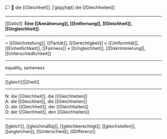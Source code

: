 🏳️ 🤝 die [[Gleichheit]], [ˈɡlaɪ̯çhaɪ̯t]
die [[Gleichheiten]]

---
[[Dativ]]: **Eine [[Annäherung]], [[Entfernung]], [[Gleichheit]], [[Ungleichheit]]**: 

---
= [[Gleichstellung]], [[Parität]], [[Gerechtigkeit]]
≈ [[Uniformität]], [[Einheitlichkeit]], [[Fairness]]
≠ [[Ungleichheit]], [[Diskriminierung]], [[Unterschiedlichkeit]]

---
equality, sameness

---
[[gleich]]|[[heit]]

---
N: die [[Gleichheit]], die [[Gleichheiten]]  
A: die [[Gleichheit]], die [[Gleichheiten]]  
G: der [[Gleichheit]], der [[Gleichheiten]]  
D: der [[Gleichheit]], den [[Gleichheiten]]  

---
[[gleich]], [[gleichmäßig]], [[gleichberechtigt]], [[gleichstellen]], [[angleichen]], [[Unterschied]], [[Differenz]]